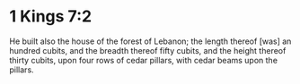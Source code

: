 # 1 Kings 7:2

He built also the house of the forest of Lebanon; the length thereof [was] an hundred cubits, and the breadth thereof fifty cubits, and the height thereof thirty cubits, upon four rows of cedar pillars, with cedar beams upon the pillars.